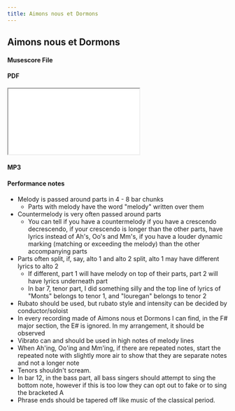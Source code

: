 ```yaml
---
title: Aimons nous et Dormons
---
```


## Aimons nous et Dormons
#### Musescore File
<a href="/shanmeis-notes/assets/music/Aimons nous et dormons.mscz" download></a>

#### PDF
<iframe src="/shanmeis-notes/assets/music/Aimons nous et dormons.pdf"></iframe>

#### MP3
<a href="/shanmeis-notes/assets/music/Aimons nous et dormons.mp3" download></a>

#### Performance notes
- Melody is passed around parts in 4 - 8 bar chunks
	- Parts with melody have the word "melody" written over them
- Countermelody is very often passed around parts
	- You can tell if you have a countermelody if you have a crescendo decrescendo, if your crescendo is longer than the other parts, have lyrics instead of Ah's, Oo's and Mm's, if you have a louder dynamic marking (matching or exceeding the melody) than the other accompanying parts
- Parts often split, if, say, alto 1 and alto 2 split, alto 1 may have different lyrics to alto 2
	- If different, part 1 will have melody on top of their parts, part 2 will have lyrics underneath part
	- In bar 7, tenor part, I did something silly and the top line of lyrics of "Monts" belongs to tenor 1, and "louregan" belongs to tenor 2
- Rubato should be used, but rubato style and intensity can be decided by conductor/soloist
- In every recording made of Aimons nous et Dormons I can find, in the F# major section, the E# is ignored. In my arrangement, it should be observed
- Vibrato can and should be used in high notes of melody lines
- When Ah'ing, Oo'ing and Mm'ing, if there are repeated notes, start the repeated note with slightly more air to show that they are separate notes and not a longer note
- Tenors shouldn't scream.
- In bar 12, in the bass part, all bass singers should attempt to sing the bottom note, however if this is too low they can opt out to fake or to sing the bracketed A
- Phrase ends should be tapered off like music of the classical period.
